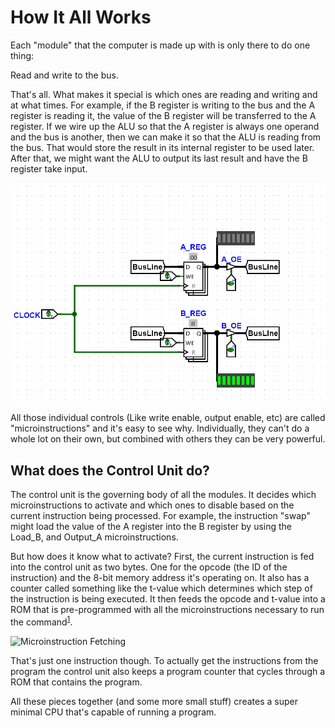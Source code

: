 # How It All Works

Each "module" that the computer is made up with is only there to do one thing: 

Read and write to the bus.

That's all. What makes it special is which ones are reading and writing and at what times. For example, if the B register is writing to the bus and the A register is reading it, the value of the B register will be transferred to the A register. If we wire up the ALU so that the A register is always one operand and the bus is another, then we can make it so that the ALU is reading from the bus. That would store the result in its internal register to be used later. After that, we might want the ALU to output its last result and have the B register take input. 

![](./images/RegisterSwap.gif)

All those individual controls (Like write enable, output enable, etc) are called "microinstructions" and it's easy to see why. Individually, they can't do a whole lot on their own, but combined with others they can be very powerful.

## What does the Control Unit do?

The control unit is the governing body of all the modules. It decides which microinstructions to activate and which ones to disable based on the current instruction being processed. For example, the instruction "swap" might load the value of the A register into the B register by using the Load_B, and Output_A microinstructions. 

But how does it know what to activate? First, the current instruction is fed into the control unit as two bytes. One for the opcode (the ID of the instruction) and the 8-bit memory address it's operating on. It also has a counter called something like the t-value which determines which step of the instruction is being executed. It then feeds the opcode and t-value into a ROM that is pre-programmed with all the microinstructions necessary to run the command<sup>[1](#notes)</sup>.

![Microinstruction Fetching](./images/MicroinstructionFetch.gif)


That's just one instruction though. To actually get the instructions from the program the control unit also keeps a program counter that cycles through a ROM that contains the program. 

All these pieces together (and some more small stuff) creates a super minimal CPU that's capable of running a program. 
